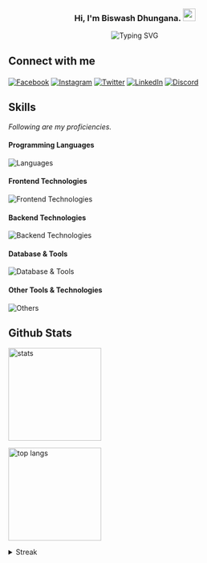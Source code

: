 <h3 align="center">
  Hi, I'm Biswash Dhungana.
  <img src="https://media.giphy.com/media/hvRJCLFzcasrR4ia7z/giphy.gif" width="25">
</h3>

<p align="center">
<img src="https://readme-typing-svg.herokuapp.com?font=Poppins&weight=500&size=23&pause=1000&color=7A20F7&center=true&vCenter=true&random=false&width=435&lines=Full+Stack+Web+Developer;Keen+Learner%2C+Problem+Solver;Lastly%2C+a+lazy%2C+ill-fated%2C+frail+bum." alt="Typing SVG" /></a>
</p>


## Connect with me <p align="left">

[![Facebook](https://img.shields.io/badge/Facebook-0866ff?style=for-the-badge&logo=facebook&logoColor=white)](https://www.facebook.com/bisw4sh)
[![Instagram](https://img.shields.io/badge/Instagram-E1306C?style=for-the-badge&logo=instagram&logoColor=white)](https://www.instagram.com/bisw4sh/)
[![Twitter](https://img.shields.io/badge/Twitter-1DA1F2?style=for-the-badge&logo=twitter&logoColor=white)](https://twitter.com/spookyaf__)
[![LinkedIn](https://img.shields.io/badge/LinkedIn-0077B5?style=for-the-badge&logo=linkedin&logoColor=white)](https://www.linkedin.com/in/biswashdhungana/)
[![Discord](https://img.shields.io/badge/Discord-5560ea?style=for-the-badge&logo=discord&logoColor=white)](https://discordapp.com/users/472987414894215169)

## Skills

*Following are my proficiencies.*

#### Programming Languages

![Languages](https://skillicons.dev/icons?i=js,ts,go)

#### Frontend Technologies

![Frontend Technologies](https://skillicons.dev/icons?i=styledcomponents,scss,tailwind,react,redux,next)

#### Backend Technologies

![Backend Technologies](https://skillicons.dev/icons?i=nodejs,express)

#### Database & Tools

![Database & Tools](https://skillicons.dev/icons?i=postgres,mongodb,prisma)

#### Other Tools & Technologies

![Others](https://skillicons.dev/icons?i=git,github,vite,vercel,cloudflare,netlify,materialui,postman)

## Github Stats

<p>
  <img 
    alt="stats" 
    src="https://github-readme-stats.vercel.app/api?username=bisw4sh&theme=midnight-purple&count_private=true&show_icons=true" 
    height="185" 
  />

  <img 
    alt="top langs" 
    src="https://github-readme-stats.vercel.app/api/top-langs?username=bisw4sh&theme=midnight-purple&show_icons=true&hide=html,css&layout=compact" 
    height="185" 
  />
</p>

<details>
  <summary>Streak</summary>
  <p>
    <img src="https://github-readme-streak-stats.herokuapp.com/?user=bisw4sh&theme=midnight-purple" />
  </p>
  <img src="https://komarev.com/ghpvc/?username=bisw4sh&label=Profile%20views&color=270135&style=for-the-badge&base=69" alt="bisw4sh" /> </p>
</details>
